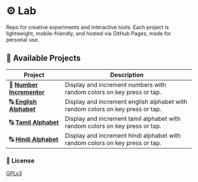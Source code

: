# ⚙️ Lab

Repo for creative experiments and interactive tools. Each project is lightweight, mobile-friendly, and hosted via GitHub Pages, made for personal use.


## 🚀 Available Projects


| Project | Description |
|--------|-------------|
| 🔢 <a href="https://navchandar.github.io/lab/number/" target="_blank">**Number Incrementor**</a> | Display and increment numbers with random colors on key press or tap. |
| 🔠 <a href="https://navchandar.github.io/lab/alphabet/" target="_blank">**English Alphabet**</a> | Display and increment english alphabet with random colors on key press or tap. |
| 🔠 <a href="https://navchandar.github.io/lab/alphabet/?lang=tamil" target="_blank">**Tamil Alphabet**</a> | Display and increment tamil alphabet with random colors on key press or tap. |
| 🔠 <a href="https://navchandar.github.io/lab/alphabet/?lang=hindi" target="_blank">**Hindi Alphabet**</a> | Display and increment hindi alphabet with random colors on key press or tap. |



### 📑 License
[GPLv3](LICENSE)
